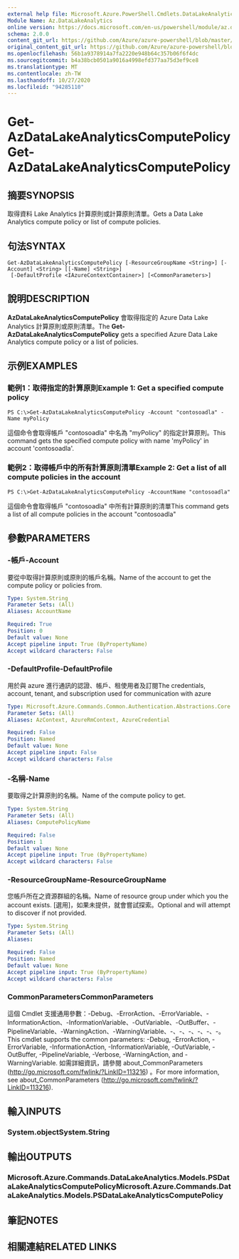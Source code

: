 ```yaml
---
external help file: Microsoft.Azure.PowerShell.Cmdlets.DataLakeAnalytics.dll-Help.xml
Module Name: Az.DataLakeAnalytics
online version: https://docs.microsoft.com/en-us/powershell/module/az.datalakeanalytics/get-azdatalakeanalyticscomputepolicy
schema: 2.0.0
content_git_url: https://github.com/Azure/azure-powershell/blob/master/src/DataLakeAnalytics/DataLakeAnalytics/help/Get-AzDataLakeAnalyticsComputePolicy.md
original_content_git_url: https://github.com/Azure/azure-powershell/blob/master/src/DataLakeAnalytics/DataLakeAnalytics/help/Get-AzDataLakeAnalyticsComputePolicy.md
ms.openlocfilehash: 56b1a9378914a7fa2220e948b64c357b06f6f4dc
ms.sourcegitcommit: b4a38bcb0501a9016a4998efd377aa75d3ef9ce8
ms.translationtype: MT
ms.contentlocale: zh-TW
ms.lasthandoff: 10/27/2020
ms.locfileid: "94285110"
---
```

# <span data-ttu-id="bb695-101">Get-AzDataLakeAnalyticsComputePolicy</span><span class="sxs-lookup"><span data-stu-id="bb695-101">Get-AzDataLakeAnalyticsComputePolicy</span></span>

## <span data-ttu-id="bb695-102">摘要</span><span class="sxs-lookup"><span data-stu-id="bb695-102">SYNOPSIS</span></span>
<span data-ttu-id="bb695-103">取得資料 Lake Analytics 計算原則或計算原則清單。</span><span class="sxs-lookup"><span data-stu-id="bb695-103">Gets a Data Lake Analytics compute policy or list of compute policies.</span></span>

## <span data-ttu-id="bb695-104">句法</span><span class="sxs-lookup"><span data-stu-id="bb695-104">SYNTAX</span></span>

```
Get-AzDataLakeAnalyticsComputePolicy [-ResourceGroupName <String>] [-Account] <String> [[-Name] <String>]
 [-DefaultProfile <IAzureContextContainer>] [<CommonParameters>]
```

## <span data-ttu-id="bb695-105">說明</span><span class="sxs-lookup"><span data-stu-id="bb695-105">DESCRIPTION</span></span>
<span data-ttu-id="bb695-106">**AzDataLakeAnalyticsComputePolicy** 會取得指定的 Azure Data Lake Analytics 計算原則或原則清單。</span><span class="sxs-lookup"><span data-stu-id="bb695-106">The **Get-AzDataLakeAnalyticsComputePolicy** gets a specified Azure Data Lake Analytics compute policy or a list of policies.</span></span>

## <span data-ttu-id="bb695-107">示例</span><span class="sxs-lookup"><span data-stu-id="bb695-107">EXAMPLES</span></span>

### <span data-ttu-id="bb695-108">範例1：取得指定的計算原則</span><span class="sxs-lookup"><span data-stu-id="bb695-108">Example 1: Get a specified compute policy</span></span>
```
PS C:\>Get-AzDataLakeAnalyticsComputePolicy -Account "contosoadla" -Name myPolicy
```

<span data-ttu-id="bb695-109">這個命令會取得帳戶 "contosoadla" 中名為 "myPolicy" 的指定計算原則。</span><span class="sxs-lookup"><span data-stu-id="bb695-109">This command gets the specified compute policy with name 'myPolicy' in account 'contosoadla'.</span></span>

### <span data-ttu-id="bb695-110">範例2：取得帳戶中的所有計算原則清單</span><span class="sxs-lookup"><span data-stu-id="bb695-110">Example 2: Get a list of all compute policies in the account</span></span>
```
PS C:\>Get-AzDataLakeAnalyticsComputePolicy -AccountName "contosoadla"
```

<span data-ttu-id="bb695-111">這個命令會取得帳戶 "contosoadla" 中所有計算原則的清單</span><span class="sxs-lookup"><span data-stu-id="bb695-111">This command gets a list of all compute policies in the account "contosoadla"</span></span>

## <span data-ttu-id="bb695-112">參數</span><span class="sxs-lookup"><span data-stu-id="bb695-112">PARAMETERS</span></span>

### <span data-ttu-id="bb695-113">-帳戶</span><span class="sxs-lookup"><span data-stu-id="bb695-113">-Account</span></span>
<span data-ttu-id="bb695-114">要從中取得計算原則或原則的帳戶名稱。</span><span class="sxs-lookup"><span data-stu-id="bb695-114">Name of the account to get the compute policy or policies from.</span></span>

```yaml
Type: System.String
Parameter Sets: (All)
Aliases: AccountName

Required: True
Position: 0
Default value: None
Accept pipeline input: True (ByPropertyName)
Accept wildcard characters: False
```

### <span data-ttu-id="bb695-115">-DefaultProfile</span><span class="sxs-lookup"><span data-stu-id="bb695-115">-DefaultProfile</span></span>
<span data-ttu-id="bb695-116">用於與 azure 進行通訊的認證、帳戶、租使用者及訂閱</span><span class="sxs-lookup"><span data-stu-id="bb695-116">The credentials, account, tenant, and subscription used for communication with azure</span></span>

```yaml
Type: Microsoft.Azure.Commands.Common.Authentication.Abstractions.Core.IAzureContextContainer
Parameter Sets: (All)
Aliases: AzContext, AzureRmContext, AzureCredential

Required: False
Position: Named
Default value: None
Accept pipeline input: False
Accept wildcard characters: False
```

### <span data-ttu-id="bb695-117">-名稱</span><span class="sxs-lookup"><span data-stu-id="bb695-117">-Name</span></span>
<span data-ttu-id="bb695-118">要取得之計算原則的名稱。</span><span class="sxs-lookup"><span data-stu-id="bb695-118">Name of the compute policy to get.</span></span>

```yaml
Type: System.String
Parameter Sets: (All)
Aliases: ComputePolicyName

Required: False
Position: 1
Default value: None
Accept pipeline input: True (ByPropertyName)
Accept wildcard characters: False
```

### <span data-ttu-id="bb695-119">-ResourceGroupName</span><span class="sxs-lookup"><span data-stu-id="bb695-119">-ResourceGroupName</span></span>
<span data-ttu-id="bb695-120">您帳戶所在之資源群組的名稱。</span><span class="sxs-lookup"><span data-stu-id="bb695-120">Name of resource group under which you the account exists.</span></span>
<span data-ttu-id="bb695-121">[選用]，如果未提供，就會嘗試探索。</span><span class="sxs-lookup"><span data-stu-id="bb695-121">Optional and will attempt to discover if not provided.</span></span>

```yaml
Type: System.String
Parameter Sets: (All)
Aliases:

Required: False
Position: Named
Default value: None
Accept pipeline input: True (ByPropertyName)
Accept wildcard characters: False
```

### <span data-ttu-id="bb695-122">CommonParameters</span><span class="sxs-lookup"><span data-stu-id="bb695-122">CommonParameters</span></span>
<span data-ttu-id="bb695-123">這個 Cmdlet 支援通用參數：-Debug、-ErrorAction、-ErrorVariable、-InformationAction、-InformationVariable、-OutVariable、-OutBuffer、-PipelineVariable、-WarningAction、-WarningVariable、-、-、-、-、-、-。</span><span class="sxs-lookup"><span data-stu-id="bb695-123">This cmdlet supports the common parameters: -Debug, -ErrorAction, -ErrorVariable, -InformationAction, -InformationVariable, -OutVariable, -OutBuffer, -PipelineVariable, -Verbose, -WarningAction, and -WarningVariable.</span></span> <span data-ttu-id="bb695-124">如需詳細資訊，請參閱 about_CommonParameters (http://go.microsoft.com/fwlink/?LinkID=113216) 。</span><span class="sxs-lookup"><span data-stu-id="bb695-124">For more information, see about_CommonParameters (http://go.microsoft.com/fwlink/?LinkID=113216).</span></span>

## <span data-ttu-id="bb695-125">輸入</span><span class="sxs-lookup"><span data-stu-id="bb695-125">INPUTS</span></span>

### <span data-ttu-id="bb695-126">System.object</span><span class="sxs-lookup"><span data-stu-id="bb695-126">System.String</span></span>

## <span data-ttu-id="bb695-127">輸出</span><span class="sxs-lookup"><span data-stu-id="bb695-127">OUTPUTS</span></span>

### <span data-ttu-id="bb695-128">Microsoft.Azure.Commands.DataLakeAnalytics.Models.PSDataLakeAnalyticsComputePolicy</span><span class="sxs-lookup"><span data-stu-id="bb695-128">Microsoft.Azure.Commands.DataLakeAnalytics.Models.PSDataLakeAnalyticsComputePolicy</span></span>

## <span data-ttu-id="bb695-129">筆記</span><span class="sxs-lookup"><span data-stu-id="bb695-129">NOTES</span></span>

## <span data-ttu-id="bb695-130">相關連結</span><span class="sxs-lookup"><span data-stu-id="bb695-130">RELATED LINKS</span></span>
